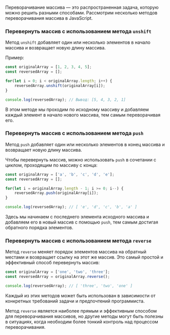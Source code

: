 Переворачивание массива — это распространенная задача, которую можно решить разными способами. Рассмотрим несколько методов переворачивания массива в JavaScript.

### Перевернуть массив с использованием метода `unshift`

Метод `unshift` добавляет один или несколько элементов в начало массива и возвращает новую длину массива. 

Пример:

```javascript
const originalArray = [1, 2, 3, 4, 5];
const reversedArray = [];

for(let i = 0; i < originalArray.length; i++) {
    reversedArray.unshift(originalArray[i]);
}

console.log(reversedArray); // Вывод: [5, 4, 3, 2, 1]
```

В этом методе мы проходим по исходному массиву и добавляем каждый элемент в начало нового массива, тем самым переворачивая его.


### Перевернуть массив с использованием метода `push`

Метод `push` добавляет один или несколько элементов в конец массива и возвращает новую длину массива. 

Чтобы перевернуть массив, можно использовать `push` в сочетании с циклом, проходящим по массиву с конца:


```javascript
const originalArray = ['a', 'b', 'c', 'd', 'e'];
const reversedArray = [];

for(let i = originalArray.length - 1; i >= 0; i--) {
    reversedArray.push(originalArray[i]);
}

console.log(reversedArray); // [ 'e', 'd', 'c', 'b', 'a' ]
```

Здесь мы начинаем с последнего элемента исходного массива и добавляем его в новый массив с помощью `push`, тем самым достигая обратного порядка элементов.


### Перевернуть массив с использованием метода `reverse`

Метод `reverse` меняет порядок элементов массива на обратный местами и возвращает ссылку на этот же массив. Это самый простой и эффективный способ перевернуть массив:

```javascript
const originalArray = ['one', 'two', 'three'];
const reversedArray = originalArray.reverse();

console.log(reversedArray); // [ 'three', 'two', 'one' ]
```


Каждый из этих методов может быть использован в зависимости от конкретных требований задачи и предпочтений программиста. 

Метод `reverse` является наиболее прямым и эффективным способом для переворачивания массивов, но другие методы могут быть полезны в ситуациях, когда необходим более тонкий контроль над процессом переворачивания.